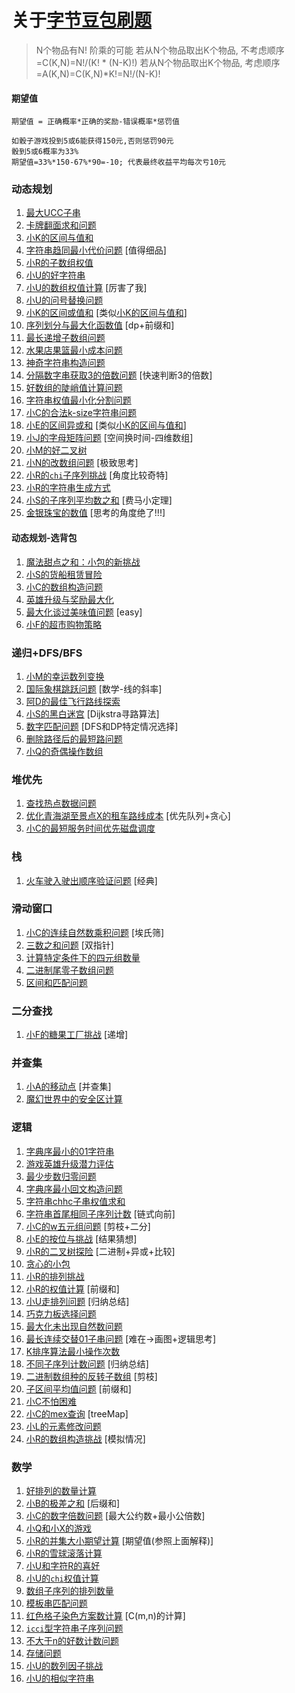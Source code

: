 # 关于[字节豆包刷题](https://www.marscode.cn/)

> N个物品有N! 阶乘的可能
> 若从N个物品取出K个物品, 不考虑顺序=C(K,N)=N!/(K! * (N-K)!)
> 若从N个物品取出K个物品, 考虑顺序=A(K,N)=C(K,N)*K!=N!/(N-K)!

#### 期望值

```text
期望值 = 正确概率*正确的奖励-错误概率*惩罚值

如骰子游戏投到5或6能获得150元,否则惩罚90元
骰到5或6概率为33%
期望值=33%*150-67%*90=-10; 代表最终收益平均每次亏10元
```

### 动态规划

1. [最大UCC子串](MaxUccSubStr.java)
2. [卡牌翻面求和问题](CardSelectSum.java)
4. [小K的区间与值和](IntervalAndSum.java)
5. [字符串趋同最小代价问题](ConvertStrSame.java) [值得细品]
6. [小R的子数组权值](IntervalOrSet.java)
7. [小U的好字符串](GoodStrCount.java)
8. [小U的数组权值计算](MultiOddCount.java) [厉害了我]
9. [小U的问号替换问题](ReplaceUnknownNum.java)
10. [小K的区间或值和](IntervalOrSum.java) [类似[小K的区间与值和]()]
11. [序列划分与最大化函数值](UniqueSubNumbers.java) [dp+前缀和]
12. [最长递增子数组问题](MaxIncreaseArray.java)
13. [水果店果篮最小成本问题](MinCostFruit.java)
14. [神奇字符串构造问题](MagicStrByDelete.java)
15. [分隔数字串获取3的倍数问题](MaxThreePowers.java) [快速判断3的倍数]
16. [好数组的陡峭值计算问题](GoodArraySteep.java)
17. [字符串权值最小化分割问题](MinSplitWeight.java)
18. [小C的合法k-size字符串问题](ReasonableKSizeStr.java)
19. [小E的区间异或和](ExclusiveSums.java) [类似[小K的区间与值和]()]
20. [小J的字母矩阵问题](SubSingleMatrix.java) [空间换时间-四维数组]
21. [小M的好二叉树](GoodBinaryTree.java)
22. [小N的改数组问题](ModifyNumberFor75.java) [极致思考]
23. [小R的`chi`子序列挑战](ChiCuteString.java) [角度比较奇特]
24. [小R的字符串生成方式](StringGeneration.java)
25. [小S的子序列平均数之和](SubArraySumAvg.java) [费马小定理]
26. [金银珠宝的数值](MaxWealthSelect.java) [思考的角度绝了!!!]

#### 动态规划-选背包

1. [魔法甜点之和：小包的新挑战](SweetSelectToS.java)
2. [小S的货船租赁冒险](BoatPackageSelect.java)
3. [小C的数组构造问题](BuildArray.java)
4. [英雄升级与奖励最大化](HeroMaxReward.java)
5. [最大化谈过美味值问题](MaxSweetCandy.java) [easy]
6. [小F的超市购物策略](FullLikeGoods.java)

### 递归+DFS/BFS

1. [小M的幸运数列变换](LuckStrConvert.java)
2. [国际象棋跳跃问题](ToSourceByChess.java) [数学-线的斜率]
3. [阿D的最佳飞行路线探索](AirPortsWay.java)
4. [小S的黑白迷宫](MinGridWayForS.java) [Dijkstra寻路算法]
5. [数字匹配问题](NumberMatchPairs.java) [DFS和DP特定情况选择]
6. [删除路径后的最短路问题](ShortRouteAroundPoints.java)
7. [小Q的奇偶操作数组](ArrayOddEven.java)

### 堆优先

1. [查找热点数据问题](HotK.java)
2. [优化青海湖至景点X的租车路线成本](MinOilCost.java) [优先队列+贪心]
3. [小C的最短服务时间优先磁盘调度](MinServerTime.java)

### 栈

1. [火车驶入驶出顺序验证问题](TrainStack.java) [经典]

### 滑动窗口

1. [小C的连续自然数乘积问题](NumMultipleLonger.java) [埃氏筛]
2. [三数之和问题](ThreeNumberSum.java) [双指针]
3. [计算特定条件下的四元组数量](FourNumEquations.java)
4. [二进制尾零子数组问题](MinBinaryToKArray.java)
5. [区间和匹配问题](RangeSumPattern.java)

### 二分查找

1. [小F的糖果工厂挑战](CandyFactory.java) [递增]

### 并查集

1. [小A的移动点](PointMove.java) [并查集]
2. [魔幻世界中的安全区计算](CountSafeRegions.java)

### 逻辑

1. [字典序最小的01字符串](Min01Str.java)
2. [游戏英雄升级潜力评估](HeroCompare.java)
3. [最少步数归零问题](MinStepToZero.java)
4. [字典序最小回文构造问题](MinPalindrome.java)
5. [字符串chhc子串权值求和](SumChhcStr.java)
6. [字符串首尾相同子序列计数](HeadTailSame.java) [链式向前]
7. [小C的w五元组问题](FiveElementGroup.java) [剪枝+二分]
8. [小E的按位与挑战](SelectBinaryAndList.java) [结果猜想]
9. [小R的二叉树探险](MagicTree.java) [二进制+异或+比较]
10. [贪心的小包](GreedySweet.java)
11. [小R的排列挑战](SortEvenOdd.java)
12. [小R的权值计算](IntervalWeightSum.java) [前缀和]
13. [小U走排列问题](VisitPointWay.java) [归纳总结]
14. [巧克力板选择问题](ChocolateMorePacket.java)
15. [最大化未出现自然数问题](MaxNatureNumber.java)
16. [最长连续交替01子串问题](Reverse01Counts.java) [难在->画图+逻辑思考]
17. [K排序算法最小操作次数](MinCostByKSort.java)
18. [不同子序列计数问题](OrderlySubStr.java) [归纳总结]
19. [二进制数组种的反转子数组](KReversePairs.java) [剪枝]
20. [子区间平均值问题](SubArrayAvg.java) [前缀和]
21. [小C不怕困难](FightingRoute.java)
22. [小C的mex查询](MexMinNatureNumber.java) [treeMap]
23. [小L的元素修改问题](ArrayItemModify.java)
24. [小R的数组构造挑战](BuildArraysToSum.java) [模拟情况]

### 数学

1. [好排列的数量计算](GoodEvenArray.java)
2. [小B的极差之和](DifferMinMax.java) [后缀和]
3. [小C的数字倍数问题](NumMultiple.java) [最大公约数+最小公倍数]
4. [小Q和小X的游戏](LessCurrentGame.java)
5. [小R的并集大小期望计算](CollectionExpectLength.java) [期望值(参照上面解释)]
6. [小R的雪球滚落计算](SnowBallSum.java)
7. [小U和字符R的喜好](CountRWithLarge.java)
8. [小U的`chi`权值计算](ChiPatternValue.java)
9. [数组子序列的排列数量](SubFullSortNumber.java)
10. [模板串匹配问题](KthPatternNumber.java)
11. [红色格子染色方案数计算](DyeBlockToRed.java) [C(m,n)的计算]
12. [`icci`型字符串子序列问题](IcciSubStrings.java)
13. [不大于n的好数计数问题](GoodNumbers.java)
14. [存储问题](SaveSubArray.java)
15. [小U的数列因子挑战](SequenceFactors.java)
16. [小U的相似字符串](SimilarString.java)